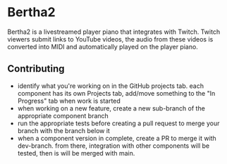 # Bertha2

Bertha2 is a livestreamed player piano that integrates with Twitch. Twitch viewers submit links to YouTube videos, the audio from these videos is converted into MIDI and automatically played on the player piano.

## Contributing

* identify what you're working on in the GitHub projects tab. each component has its own Projects tab, add/move something to the "In Progress" tab when work is started
* when working on a new feature, create a new sub-branch of the appropriate component branch
* run the appropriate tests before creating a pull request to merge your branch with the branch below it
* when a component version in complete, create a PR to merge it with dev-branch. from there, integration with other components will be tested, then is will be merged with main.
